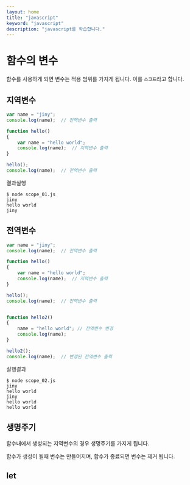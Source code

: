 ```yaml
---
layout: home
title: "javascript"
keyword: "javascript"
description: "javascript를 학습합니다."
---
```


# 함수의 변수
함수를 사용하게 되면 변수는 적용 범위를 가지게 됩니다. 이를 `스코프`라고 합니다.

## 지역변수

```javascript
var name = "jiny";
console.log(name);  // 전역변수 출력

function hello()
{
    var name = "hello world";
    console.log(name);  // 지역변수 출력
}

hello();
console.log(name);  // 전역변수 출력
```

결과실행
```
$ node scope_01.js
jiny
hello world
jiny
```

## 전역변수

```javascript
var name = "jiny";
console.log(name);  // 전역변수 출력

function hello()
{
    var name = "hello world";
    console.log(name);  // 지역변수 출력
}

hello();
console.log(name);  // 전역변수 출력


function hello2()
{
    name = "hello world"; // 전역변수 변경
    console.log(name);
}

hello2();
console.log(name);  // 변경된 전역변수 출력
```

실행결과
```
$ node scope_02.js
jiny
hello world
jiny
hello world
hello world
```

## 생명주기
함수내에서 생성되는 지역변수의 경우 생명주기를 가지게 됩니다.

함수가 생성이 될때 변수는 만들어지며, 함수가 종료되면 변수는 제거 됩니다.

## let












